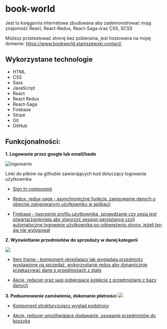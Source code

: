 # book-world
Jest to księgarnia internetowa zbudowana aby zademonstrować moją znajomość React, React-Redux, React-Saga oraz CSS, SCSS

Możesz przetestować stronę bez pobierania, jest hostowana na mojej domenie: https://www.bookworld.staniszewski.contact/
## Wykorzystane technologie
- HTML
- CSS
- Sass
- JavaScript
- React
- React Redux
- React-Saga
- Firebase
- Stripe
- Git
- GitHub
## Funkcjonalności:
**1. Logowanie przez google lub email/hasło**

![logowanie](https://i.ibb.co/Rhf1hLP/Screen-Shot-2022-01-24-at-20-36-50-PM.png)

Linki do plików na githubie zawierających kod dotyczący logowania użytkownika

- [Sign In component](https://github.com/LukaszStaniszewski/book-world/blob/master/src/pages/sign-in/sign-in-page.component.jsx)

- [Redux, redux-saga - asynchroniczne funkcje, zapisywanie danych o obecnie zalogowanym użytkowniku w aplikacji](https://github.com/LukaszStaniszewski/book-world/tree/master/src/redux/user)

- [Firebase - tworzenie profilu użytkownika, sprawdzanie czy sesja jest otwarta/zamknięta aby stworzyć session persistance czyli automatyczne logowanie użytkownika po odświeżeniu strony, jeżeli ten się nie wylogował](https://github.com/LukaszStaniszewski/book-world/blob/master/src/firebase/firebase.utils.js)

**2. Wyświetlanie przedmiotów do sprzedaży w danej kategorii**

![](https://i.ibb.co/5hjSVgW/Screen-Shot-2022-01-24-at-20-35-10-PM.png)

- [Item frame - komponent określający jak wyglądają przedmioty wystawione na sprzedaż, wykorzystanie redux aby dynamicznie przekazywać dane o przedmiotach z state](https://github.com/LukaszStaniszewski/book-world/blob/master/src/components/item-frame/item-frame.component.jsx)

- [Akcje, reducer oraz sagi pobierające kolekcje z przedmiotami z bazy danych](https://github.com/LukaszStaniszewski/book-world/tree/master/src/redux/category)

**3. Podsumowanie zamówienia, dokonanie płatności**
![](https://i.ibb.co/2PrjqnJ/Screen-Shot-2022-01-24-at-20-37-21-PM.png)

- [Komponent strukturyzujący wygląd podstrony](https://github.com/LukaszStaniszewski/book-world/tree/master/src/pages/payment-page)

- [Akcje, reducer umożliwiające dodawanie, usuwanie przedmiotów do koszyka](https://github.com/LukaszStaniszewski/book-world/tree/master/src/redux/cart)

